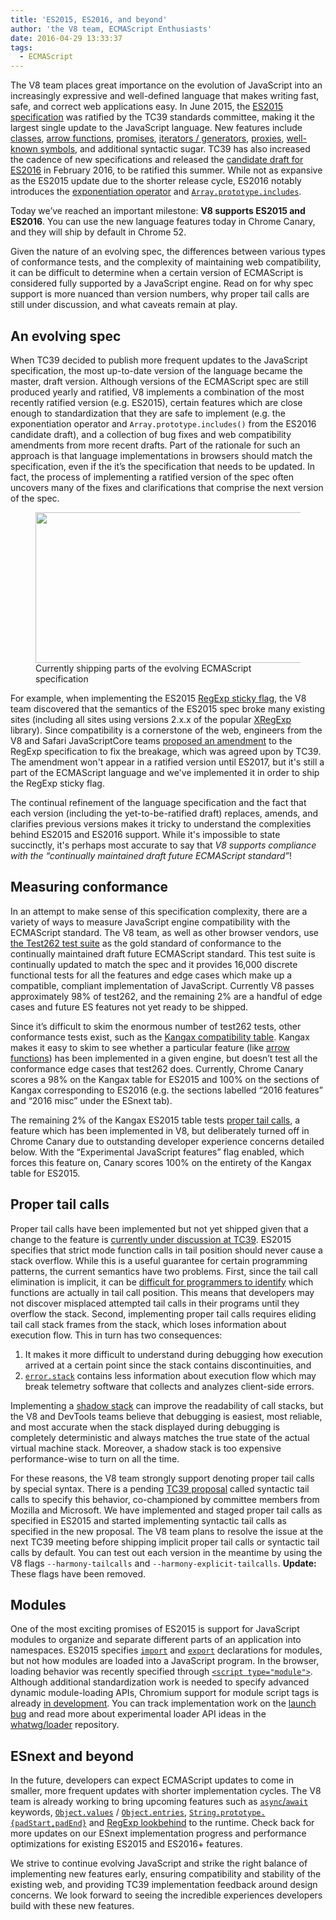 ```yaml
---
title: 'ES2015, ES2016, and beyond'
author: 'the V8 team, ECMAScript Enthusiasts'
date: 2016-04-29 13:33:37
tags:
  - ECMAScript
---
```

The V8 team places great importance on the evolution of JavaScript into an increasingly expressive and well-defined language that makes writing fast, safe, and correct web applications easy. In June 2015, the [ES2015 specification](https://www.ecma-international.org/ecma-262/6.0/) was ratified by the TC39 standards committee, making it the largest single update to the JavaScript language. New features include [classes](https://developer.mozilla.org/en-US/docs/Web/JavaScript/Reference/Classes), [arrow functions](https://developer.mozilla.org/en-US/docs/Web/JavaScript/Reference/Functions/Arrow_functions), [promises](https://developer.mozilla.org/en-US/docs/Web/JavaScript/Reference/Global_Objects/Promise), [iterators / generators](https://developer.mozilla.org/en-US/docs/Web/JavaScript/Guide/Iterators_and_Generators), [proxies](https://developer.mozilla.org/en-US/docs/Web/JavaScript/Reference/Global_Objects/Proxy), [well-known symbols](https://developer.mozilla.org/en-US/docs/Web/JavaScript/Reference/Global_Objects/Symbol#Well-known_symbols), and additional syntactic sugar. TC39 has also increased the cadence of new specifications and released the [candidate draft for ES2016](https://tc39.es/ecma262/2016/) in February 2016, to be ratified this summer. While not as expansive as the ES2015 update due to the shorter release cycle, ES2016 notably introduces the [exponentiation operator](https://developer.mozilla.org/en-US/docs/Web/JavaScript/Reference/Operators/Arithmetic_Operators#Exponentiation) and [`Array.prototype.includes`](https://developer.mozilla.org/en-US/docs/Web/JavaScript/Reference/Global_Objects/Array/includes).

Today we’ve reached an important milestone: **V8 supports ES2015 and ES2016**. You can use the new language features today in Chrome Canary, and they will ship by default in Chrome 52.

Given the nature of an evolving spec, the differences between various types of conformance tests, and the complexity of maintaining web compatibility, it can be difficult to determine when a certain version of ECMAScript is considered fully supported by a JavaScript engine. Read on for why spec support is more nuanced than version numbers, why proper tail calls are still under discussion, and what caveats remain at play.

## An evolving spec

When TC39 decided to publish more frequent updates to the JavaScript specification, the most up-to-date version of the language became the master, draft version. Although versions of the ECMAScript spec are still produced yearly and ratified, V8 implements a combination of the most recently ratified version (e.g. ES2015), certain features which are close enough to standardization that they are safe to implement (e.g. the exponentiation operator and `Array.prototype.includes()` from the ES2016 candidate draft), and a collection of bug fixes and web compatibility amendments from more recent drafts. Part of the rationale for such an approach is that language implementations in browsers should match the specification, even if the it’s the specification that needs to be updated. In fact, the process of implementing a ratified version of the spec often uncovers many of the fixes and clarifications that comprise the next version of the spec.

<figure>
  <img src="/_img/modern-javascript/shipped-features.png" width="652" height="241" alt="">
  <figcaption>Currently shipping parts of the evolving ECMAScript specification</figcaption>
</figure>

For example, when implementing the ES2015 [RegExp sticky flag](https://developer.mozilla.org/en-US/docs/Web/JavaScript/Reference/Global_Objects/RegExp/sticky), the V8 team discovered that the semantics of the ES2015 spec broke many existing sites (including all sites using versions 2.x.x of the popular [XRegExp](https://github.com/slevithan/xregexp) library). Since compatibility is a cornerstone of the web, engineers from the V8 and Safari JavaScriptCore teams [proposed an amendment](https://github.com/tc39/ecma262/pull/511) to the RegExp specification to fix the breakage, which was agreed upon by TC39. The amendment won't appear in a ratified version until ES2017, but it's still a part of the ECMAScript language and we've implemented it in order to ship the RegExp sticky flag.

The continual refinement of the language specification and the fact that each version (including the yet-to-be-ratified draft) replaces, amends, and clarifies previous versions makes it tricky to understand the complexities behind ES2015 and ES2016 support. While it's impossible to state succinctly, it's perhaps most accurate to say that _V8 supports compliance with the “continually maintained draft future ECMAScript standard”_!

## Measuring conformance

In an attempt to make sense of this specification complexity, there are a variety of ways to measure JavaScript engine compatibility with the ECMAScript standard. The V8 team, as well as other browser vendors, use [the Test262 test suite](https://github.com/tc39/test262) as the gold standard of conformance to the continually maintained draft future ECMAScript standard. This test suite is continually updated to match the spec and it provides 16,000 discrete functional tests for all the features and edge cases which make up a compatible, compliant implementation of JavaScript. Currently V8 passes approximately 98% of test262, and the remaining 2% are a handful of edge cases and future ES features not yet ready to be shipped.

Since it’s difficult to skim the enormous number of test262 tests, other conformance tests exist, such as the [Kangax compatibility table](http://kangax.github.io/compat-table/ES2015/). Kangax makes it easy to skim to see whether a particular feature (like [arrow functions](https://developer.mozilla.org/en-US/docs/Web/JavaScript/Reference/Functions/Arrow_functions)) has been implemented in a given engine, but doesn’t test all the conformance edge cases that test262 does. Currently, Chrome Canary scores a 98% on the Kangax table for ES2015 and 100% on the sections of Kangax corresponding to ES2016 (e.g. the sections labelled “2016 features” and “2016 misc” under the ESnext tab).

The remaining 2% of the Kangax ES2015 table tests [proper tail calls](http://www.2ality.com/2015/06/tail-call-optimization.html), a feature which has been implemented in V8, but deliberately turned off in Chrome Canary due to outstanding developer experience concerns detailed below. With the “Experimental JavaScript features” flag enabled, which forces this feature on, Canary scores 100% on the entirety of the Kangax table for ES2015.

## Proper tail calls

Proper tail calls have been implemented but not yet shipped given that a change to the feature is [currently under discussion at TC39](https://github.com/tc39/proposal-ptc-syntax). ES2015 specifies that strict mode function calls in tail position should never cause a stack overflow. While this is a useful guarantee for certain programming patterns, the current semantics have two problems. First, since the tail call elimination is implicit, it can be [difficult for programmers to identify](http://2ality.com/2015/06/tail-call-optimization.html#checking-whether-a-function-call-is-in-a-tail-position) which functions are actually in tail call position. This means that developers may not discover misplaced attempted tail calls in their programs until they overflow the stack. Second, implementing proper tail calls requires eliding tail call stack frames from the stack, which loses information about execution flow. This in turn has two consequences:

1. It makes it more difficult to understand during debugging how execution arrived at a certain point since the stack contains discontinuities, and
2. [`error.stack`](https://developer.mozilla.org/en-US/docs/Web/JavaScript/Reference/Global_Objects/Error/Stack) contains less information about execution flow which may break telemetry software that collects and analyzes client-side errors.

Implementing a [shadow stack](https://bugs.webkit.org/attachment.cgi?id=274472&action=review) can improve the readability of call stacks, but the V8 and DevTools teams believe that debugging is easiest, most reliable, and most accurate when the stack displayed during debugging is completely deterministic and always matches the true state of the actual virtual machine stack. Moreover, a shadow stack is too expensive performance-wise to turn on all the time.

For these reasons, the V8 team strongly support denoting proper tail calls by special syntax. There is a pending [TC39 proposal](https://github.com/tc39/proposal-ptc-syntax) called syntactic tail calls to specify this behavior, co-championed by committee members from Mozilla and Microsoft. We have implemented and staged proper tail calls as specified in ES2015 and started implementing syntactic tail calls as specified in the new proposal. The V8 team plans to resolve the issue at the next TC39 meeting before shipping implicit proper tail calls or syntactic tail calls by default. You can test out each version in the meantime by using the V8 flags `--harmony-tailcalls` and `--harmony-explicit-tailcalls`. **Update:** These flags have been removed.

## Modules

One of the most exciting promises of ES2015 is support for JavaScript modules to organize and separate different parts of an application into namespaces. ES2015 specifies [`import`](https://developer.mozilla.org/en-US/docs/Web/JavaScript/Reference/Statements/import) and [`export`](https://developer.mozilla.org/en-US/docs/Web/JavaScript/Reference/Statements/export) declarations for modules, but not how modules are loaded into a JavaScript program. In the browser, loading behavior was recently specified through [`<script type="module">`](https://blog.whatwg.org/js-modules). Although additional standardization work is needed to specify advanced dynamic module-loading APIs, Chromium support for module script tags is already [in development](https://groups.google.com/a/chromium.org/d/msg/blink-dev/uba6pMr-jec/tXdg6YYPBAAJ). You can track implementation work on the [launch bug](https://bugs.chromium.org/p/v8/issues/detail?id=1569) and read more about experimental loader API ideas in the [whatwg/loader](https://github.com/whatwg/loader) repository.

## ESnext and beyond

In the future, developers can expect ECMAScript updates to come in smaller, more frequent updates with shorter implementation cycles. The V8 team is already working to bring upcoming features such as [`async`/`await`](https://github.com/tc39/ecmascript-asyncawait) keywords, [`Object.values`](https://developer.mozilla.org/en-US/docs/Web/JavaScript/Reference/Global_Objects/Object/values) / [`Object.entries`](https://developer.mozilla.org/en-US/docs/Web/JavaScript/Reference/Global_Objects/Object/entries), [`String.prototype.{padStart,padEnd}`](http://tc39.es/proposal-string-pad-start-end/) and [RegExp lookbehind](/blog/regexp-lookbehind-assertions) to the runtime. Check back for more updates on our ESnext implementation progress and performance optimizations for existing ES2015 and ES2016+ features.

We strive to continue evolving JavaScript and strike the right balance of implementing new features early, ensuring compatibility and stability of the existing web, and providing TC39 implementation feedback around design concerns. We look forward to seeing the incredible experiences developers build with these new features.
